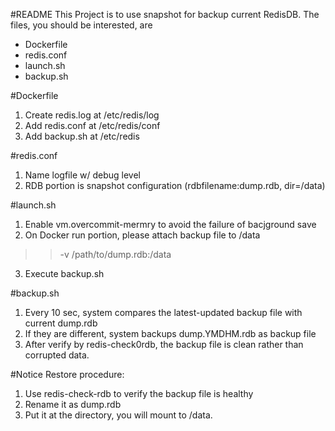 #README
This Project is to use snapshot for backup current RedisDB.
The files, you should be interested, are
- Dockerfile
- redis.conf
- launch.sh
- backup.sh

#Dockerfile
1. Create redis.log at /etc/redis/log
2. Add redis.conf at /etc/redis/conf
3. Add backup.sh at /etc/redis

#redis.conf
1. Name logfile w/ debug level
2. RDB portion is snapshot configuration (rdbfilename:dump.rdb, dir=/data)

#launch.sh
1. Enable vm.overcommit-mermry to avoid the failure of bacjground save
2. On Docker run portion, please attach backup file to /data
>> -v /path/to/dump.rdb:/data
3. Execute backup.sh

#backup.sh
1. Every 10 sec, system compares the latest-updated backup file with current dump.rdb
2. If they are different, system backups dump.YMDHM.rdb as backup file
3. After verify by redis-check0rdb, the backup file is clean rather than corrupted data.

#Notice
Restore procedure:
1. Use redis-check-rdb to verify the backup file is healthy
2. Rename it as dump.rdb
3. Put it at the directory, you will mount to /data.
